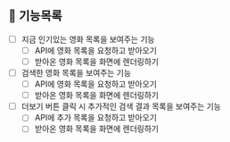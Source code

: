 ## 🐾 기능목록
- [ ] 지금 인기있는 영화 목록을 보여주는 기능
    - [ ] API에 영화 목록을 요청하고 받아오기
    - [ ] 받아온 영화 목록을 화면에 렌더링하기
- [ ] 검색한 영화 목록을 보여주는 기능
    - [ ] API에 영화 목록을 요청하고 받아오기
    - [ ] 받아온 영화 목록을 화면에 렌더링하기
- [ ] 더보기 버튼 클릭 시 추가적인 검색 결과 목록을 보여주는 기능
    - [ ] API에 추가 목록을 요청하고 받아오기
    - [ ] 받아온 영화 목록을 화면에 렌더링하기
